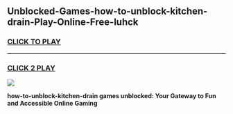 
## Unblocked-Games-how-to-unblock-kitchen-drain-Play-Online-Free-luhck
<h3>
<a href="https://premium76.site?title=how-to-unblock-kitchen-drain&ref=26A">CLICK TO PLAY</a></h3>
<hr>

<h3>
<a href="https://premium76.site?title=how-to-unblock-kitchen-drain&ref=26A">CLICK 2 PLAY</a>
  
</h3>

<a href="https://premium76.site?title=how-to-unblock-kitchen-drain&ref=26A"><img src="https://clearcache.store/games.png"></a>


**how-to-unblock-kitchen-drain games unblocked: Your Gateway to Fun and Accessible Online Gaming**
